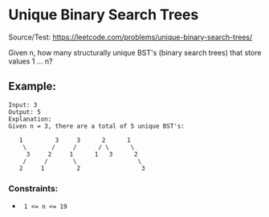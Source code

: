 # Unique Binary Search Trees
Source/Test: https://leetcode.com/problems/unique-binary-search-trees/

Given n, how many structurally unique BST's (binary search trees) that store values 1 ... n?

## Example:

```
Input: 3
Output: 5
Explanation:
Given n = 3, there are a total of 5 unique BST's:

   1         3     3      2      1
    \       /     /      / \      \
     3     2     1      1   3      2
    /     /       \                 \
   2     1         2                 3
```

### Constraints:

- ``` 1 <= n <= 19```